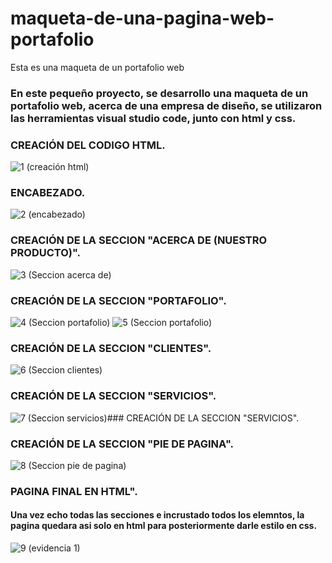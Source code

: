 # maqueta-de-una-pagina-web-portafolio
Esta es una maqueta de un portafolio web 
### En este pequeño proyecto, se desarrollo una maqueta de un portafolio web, acerca de una empresa de diseño, se utilizaron las herramientas visual studio code, junto con html y css.

### CREACIÓN DEL CODIGO HTML.
![1 (creación html)](https://user-images.githubusercontent.com/71306261/96197930-f345c600-0f18-11eb-9651-da3ce2f8ddaa.jpg)

### ENCABEZADO.
![2 (encabezado)](https://user-images.githubusercontent.com/71306261/96198018-3a33bb80-0f19-11eb-9f8c-db63e132a613.jpg)

### CREACIÓN DE LA SECCION "ACERCA DE (NUESTRO PRODUCTO)".
![3 (Seccion acerca de)](https://user-images.githubusercontent.com/71306261/96198248-eb3a5600-0f19-11eb-80de-ae5f099233f4.jpg)

### CREACIÓN DE LA SECCION "PORTAFOLIO".
![4 (Seccion portafolio)](https://user-images.githubusercontent.com/71306261/96198328-20df3f00-0f1a-11eb-8c78-d97ec006e531.jpg)
![5 (Seccion portafolio)](https://user-images.githubusercontent.com/71306261/96198356-3b191d00-0f1a-11eb-8ff6-614fdf39a1e3.jpg)

### CREACIÓN DE LA SECCION "CLIENTES".
![6 (Seccion clientes)](https://user-images.githubusercontent.com/71306261/96198440-70256f80-0f1a-11eb-9a1c-ba07712130f2.jpg)

### CREACIÓN DE LA SECCION "SERVICIOS".
![7 (Seccion servicios)](https://user-images.githubusercontent.com/71306261/96198458-7ca9c800-0f1a-11eb-89ee-a1b6da31ca0d.jpg)### CREACIÓN DE LA SECCION "SERVICIOS".

### CREACIÓN DE LA SECCION "PIE DE PAGINA".
![8 (Seccion pie de pagina)](https://user-images.githubusercontent.com/71306261/96198482-91865b80-0f1a-11eb-9a0c-5ebebe1e9321.jpg)

### PAGINA FINAL EN HTML".
#### Una vez echo todas las secciones e incrustado todos los elemntos, la pagina quedara asi solo en html para posteriormente darle estilo en css.
![9 (evidencia 1)](https://user-images.githubusercontent.com/71306261/96198618-fcd02d80-0f1a-11eb-927a-2524a15fbf0f.jpg)
